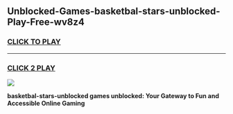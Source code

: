
## Unblocked-Games-basketbal-stars-unblocked-Play-Free-wv8z4
<h3>
<a href="https://premium76.site?title=basketbal-stars-unblocked&ref=12A">CLICK TO PLAY</a></h3>
<hr>

<h3>
<a href="https://premium76.site?title=basketbal-stars-unblocked&ref=12A">CLICK 2 PLAY</a>
  
</h3>

<a href="https://premium76.site?title=basketbal-stars-unblocked&ref=12A"><img src="https://clearcache.store/games.png"></a>


**basketbal-stars-unblocked games unblocked: Your Gateway to Fun and Accessible Online Gaming**
